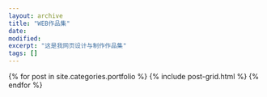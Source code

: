 ```yaml
---
layout: archive
title: "WEB作品集"
date: 
modified:
excerpt: "这是我网页设计与制作作品集"
tags: []
---
```



<div class="tiles">
{% for post in site.categories.portfolio %}
  {% include post-grid.html %}
{% endfor %}
</div><!-- /.tiles 把所有categories 有 portfolio 的列出來-->
